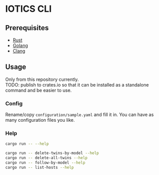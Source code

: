 # IOTICS CLI

## Prerequisites

- [Rust][toolchain]
- [Golang][golang]
- [Clang][clang]

## Usage

Only from this repository currently. \
TODO: publish to crates.io so that it can be installed as a standalone command and be easier to use.

### Config

Rename/copy `configuration/sample.yaml` and fill it in. You can have as many configuration files you like.

### Help

```bash
cargo run -- --help
```

```bash
cargo run -- delete-twins-by-model --help
cargo run -- delete-all-twins --help
cargo run -- follow-by-model --help
cargo run -- list-hosts --help
```

[toolchain]: https://rustup.rs
[golang]: https://golang.org/doc/install
[clang]: https://clang.llvm.org/get_started.html
